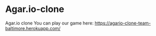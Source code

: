 # Agar.io-clone
Agar.io clone
You can play our game here: https://agario-clone-team-baltimore.herokuapp.com/
